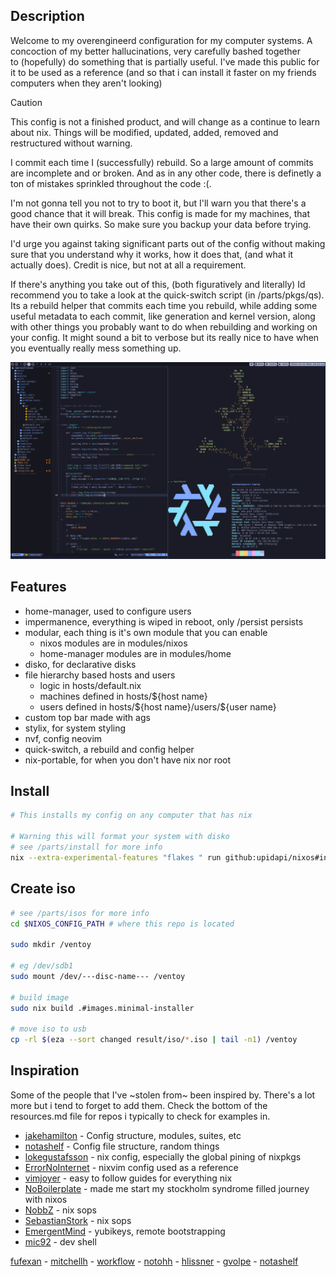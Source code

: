 ## Description
Welcome to my overengineerd configuration for my computer systems. A 
concoction of my better hallucinations, very carefully bashed together  
to (hopefully) do something that is partially useful. I've made this 
public for it to be used as a reference (and so that i can install it 
faster on my friends computers when they aren't looking)

<!----------------------this comment is 80 characters wide--------------------->

> [!CAUTION]
> This config is not a finished product, and will change as a continue to learn 
> about nix. Things will be modified, updated, added, removed and restructured 
> without warning. 
> 
> I commit each time I (successfully) rebuild. So a large amount of commits are 
> incomplete and or broken. And as in any other code, there is definetly a ton 
> of mistakes sprinkled throughout the code :(.
> 
> I'm not gonna tell you not to try to boot it, but I'll warn you that there's a 
> good chance that it will break. This config is made for my machines, that have
> their own quirks. So make sure you backup your data before trying.
> 
> I'd urge you against taking significant parts out of the config without making 
> sure that you understand why it works, how it does that, (and what it actually 
> does). Credit is nice, but not at all a requirement. 
 
<!----------------------this comment is 80 characters wide--------------------->

If there's anything you take out of this, (both figuratively and literally)
Id recommend you to take a look at the quick-switch script (in /parts/pkgs/qs). 
Its a rebuild helper that commits each time you rebuild, while adding some 
useful metadata to each commit, like generation and kernel version, along with 
other things you probably want to do when rebuilding and working on your config. 
It might sound a bit to verbose but its really nice to have when you eventually 
really mess something up.


![desktop](https://github.com/upidapi/NixOs/blob/main/misc/images/desktop.png?raw=true)


## Features
- home-manager, used to configure users 
- impermanence, everything is wiped in reboot, only /persist persists
- modular, each thing is it's own module that you can enable
  - nixos modules are in modules/nixos
  - home-manager modules are in modules/home
- disko, for declarative disks
- file hierarchy based hosts and users
  - logic in hosts/default.nix
  - machines defined in hosts/${host name}
  - users defined in hosts/\${host name}/users/\${user name}
- custom top bar made with ags
- stylix, for system styling
- nvf, config neovim
- quick-switch, a rebuild and config helper 
- nix-portable, for when you don't have nix nor root


## Install
```bash 
# This installs my config on any computer that has nix

# Warning this will format your system with disko
# see /parts/install for more info
nix --extra-experimental-features "flakes " run github:upidapi/nixos#install 
```


## Create iso
```bash 
# see /parts/isos for more info
cd $NIXOS_CONFIG_PATH # where this repo is located

sudo mkdir /ventoy

# eg /dev/sdb1
sudo mount /dev/---disc-name--- /ventoy

# build image 
sudo nix build .#images.minimal-installer

# move iso to usb
cp -rl $(eza --sort changed result/iso/*.iso | tail -n1) /ventoy
```


## Inspiration
Some of the people that I've ~stolen from~ been inspired by. There's  a lot more 
but i tend to forget to add them. Check the bottom of the resources.md file for 
repos i typically to check for examples in.

- [jakehamilton](https://github.com/jakehamilton/config) - Config structure, modules, suites, etc
- [notashelf](https://github.com/notashelf/nyx) - Config file structure, random things
- [lokegustafsson](https://github.com/lokegustafsson/nixos-getting-started) - nix config, especially the global pining of nixpkgs
- [ErrorNoInternet](https://github.com/ErrorNoInternet/configuration.nix) - nixvim config used as a reference
- [vimjoyer](https://www.youtube.com/@vimjoyer) - easy to follow guides for everything nix
- [NoBoilerplate](https://www.youtube.com/@NoBoilerplate) - made me start my stockholm syndrome filled journey with nixos
- [NobbZ](https://github.com/NobbZ/nixos-config/) - nix sops
- [SebastianStork](https://github.com/SebastianStork/nixos-config) - nix sops
- [EmergentMind](https://github.com/EmergentMind/nix-config) - yubikeys, remote bootstrapping
- [mic92](https://github.com/mic92/dotfiles) - dev shell

[fufexan](https://github.com/fufexan/dotfiles) - [mitchellh](https://github.com/mitchellh/nixos-config) - [workflow](https://github.com/workflow/dotfiles) - [notohh](https://github.com/notohh/snowflake) - [hlissner](https://github.com/hlissner/dotfiles) - [gvolpe](https://github.com/gvolpe/nix-config) - [notashelf](https://github.com/notashelf/nyx)

